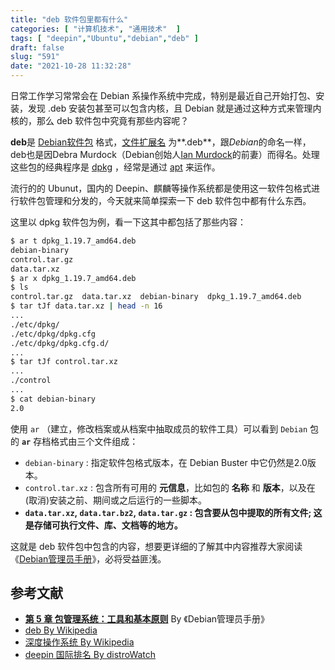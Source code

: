 ```yaml
---
title: "deb 软件包里都有什么"
categories: [ "计算机技术", "通用技术"  ]
tags: [ "deepin","Ubuntu","debian","deb" ]
draft: false
slug: "591"
date: "2021-10-28 11:32:28"
---
```


日常工作学习常常会在 Debian 系操作系统中完成，特别是最近自己开始打包、安装，发现 .deb 安装包甚至可以包含内核，且 Debian 就是通过这种方式来管理内核的，那么 deb 软件包中究竟有那些内容呢？

**deb**是 [Debian](https://zh.wikipedia.org/wiki/Debian)[软件包](https://zh.wikipedia.org/wiki/%E8%BD%AF%E4%BB%B6%E5%8C%85) 格式，[文件扩展名](https://zh.wikipedia.org/wiki/%E6%96%87%E4%BB%B6%E6%89%A9%E5%B1%95%E5%90%8D) 为**.deb**，跟*Debian*的命名一样，deb也是因Debra Murdock（Debian创始人[Ian Murdock](https://zh.wikipedia.org/wiki/Ian_Murdock)的前妻）而得名。处理这些包的经典程序是 [dpkg](https://zh.wikipedia.org/wiki/Dpkg) ，经常是通过 [apt](https://zh.wikipedia.org/wiki/Apt) 来运作。

流行的的 Ubunut，国内的 Deepin、麒麟等操作系统都是使用这一软件包格式进行软件包管理和分发的，今天就来简单探索一下 deb 软件包中都有什么东西。

这里以 dpkg 软件包为例，看一下这其中都包括了那些内容：

```bash
$ ar t dpkg_1.19.7_amd64.deb
debian-binary
control.tar.gz
data.tar.xz
$ ar x dpkg_1.19.7_amd64.deb
$ ls
control.tar.gz  data.tar.xz  debian-binary  dpkg_1.19.7_amd64.deb
$ tar tJf data.tar.xz | head -n 16
...
./etc/dpkg/
./etc/dpkg/dpkg.cfg
./etc/dpkg/dpkg.cfg.d/
...
$ tar tJf control.tar.xz
...
./control
...
$ cat debian-binary
2.0
```

使用 `ar` （建立，修改档案或从档案中抽取成员的软件工具）可以看到 `Debian` 包的 **`ar`** 存档格式由三个文件组成：

- `debian-binary` : 指定软件包格式版本，在 Debian Buster 中它仍然是2.0版本。
- `control.tar.xz` : 包含所有可用的 **元信息**，比如包的 **名称** 和 **版本**，以及在(取消)安装之前、期间或之后运行的一些脚本。
- **`data.tar.xz`, `data.tar.bz2`, `data.tar.gz` : 包含要从包中提取的所有文件; 这是存储可执行文件、库、文档等的地方。**

这就是 deb 软件包中包含的内容，想要更详细的了解其中内容推荐大家阅读 《[Debian管理员手册](https://www.debian.org/doc/manuals/debian-handbook/)》，必将受益匪浅。

## 参考文献

- **[第 5 章 包管理系统：工具和基本原则](https://www.debian.org/doc/manuals/debian-handbook/packaging-system.zh-cn.html)** By 《Debian管理员手册》
- [deb By Wikipedia](https://zh.wikipedia.org/wiki/Deb)
- [深度操作系统 By Wikipedia](https://zh.wikipedia.org/wiki/%E6%B7%B1%E5%BA%A6%E6%93%8D%E4%BD%9C%E7%B3%BB%E7%BB%9F)
- [deepin 国际排名 By distroWatch](https://distrowatch.com/table.php?distribution=deepin)